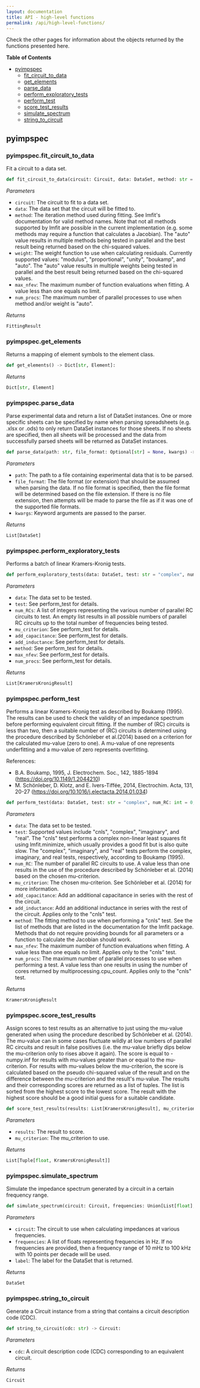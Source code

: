 ```yaml
---
layout: documentation
title: API - high-level functions
permalink: /api/high-level-functions/
---
```


Check the other pages for information about the objects returned by the functions presented here.
            

**Table of Contents**

- [pyimpspec](#pyimpspec)
	- [fit_circuit_to_data](#pyimpspecfit_circuit_to_data)
	- [get_elements](#pyimpspecget_elements)
	- [parse_data](#pyimpspecparse_data)
	- [perform_exploratory_tests](#pyimpspecperform_exploratory_tests)
	- [perform_test](#pyimpspecperform_test)
	- [score_test_results](#pyimpspecscore_test_results)
	- [simulate_spectrum](#pyimpspecsimulate_spectrum)
	- [string_to_circuit](#pyimpspecstring_to_circuit)



## **pyimpspec**

### **pyimpspec.fit_circuit_to_data**

Fit a circuit to a data set.

```python
def fit_circuit_to_data(circuit: Circuit, data: DataSet, method: str = "auto", weight: str = "auto", max_nfev: int = -1, num_procs: int = -1) -> FittingResult:
```


_Parameters_

- `circuit`: The circuit to fit to a data set.
- `data`: The data set that the circuit will be fitted to.
- `method`: The iteration method used during fitting.
See lmfit's documentation for valid method names.
Note that not all methods supported by lmfit are possible in the current implementation (e.g. some methods may require a function that calculates a Jacobian).
The "auto" value results in multiple methods being tested in parallel and the best result being returned based on the chi-squared values.
- `weight`: The weight function to use when calculating residuals.
Currently supported values: "modulus", "proportional", "unity", "boukamp", and "auto".
The "auto" value results in multiple weights being tested in parallel and the best result being returned based on the chi-squared values.
- `max_nfev`: The maximum number of function evaluations when fitting.
A value less than one equals no limit.
- `num_procs`: The maximum number of parallel processes to use when method and/or weight is "auto".


_Returns_

```python
FittingResult
```
### **pyimpspec.get_elements**

Returns a mapping of element symbols to the element class.

```python
def get_elements() -> Dict[str, Element]:
```


_Returns_

```python
Dict[str, Element]
```
### **pyimpspec.parse_data**

Parse experimental data and return a list of DataSet instances.
One or more specific sheets can be specified by name when parsing spreadsheets (e.g. .xlsx or .ods) to only return DataSet instances for those sheets.
If no sheets are specified, then all sheets will be processed and the data from successfully parsed sheets will be returned as DataSet instances.

```python
def parse_data(path: str, file_format: Optional[str] = None, kwargs) -> List[DataSet]:
```


_Parameters_

- `path`: The path to a file containing experimental data that is to be parsed.
- `file_format`: The file format (or extension) that should be assumed when parsing the data.
If no file format is specified, then the file format will be determined based on the file extension.
If there is no file extension, then attempts will be made to parse the file as if it was one of the supported file formats.
- `kwargs`: Keyword arguments are passed to the parser.


_Returns_

```python
List[DataSet]
```
### **pyimpspec.perform_exploratory_tests**

Performs a batch of linear Kramers-Kronig tests.

```python
def perform_exploratory_tests(data: DataSet, test: str = "complex", num_RCs: List[int] = [], mu_criterion: float = 0.85, add_capacitance: bool = False, add_inductance: bool = False, method: str = "leastsq", max_nfev: int = -1, num_procs: int = -1) -> List[KramersKronigResult]:
```


_Parameters_

- `data`: The data set to be tested.
- `test`: See perform_test for details.
- `num_RCs`: A list of integers representing the various number of parallel RC circuits to test.
An empty list results in all possible numbers of parallel RC circuits up to the total number of frequencies being tested.
- `mu_criterion`: See perform_test for details.
- `add_capacitance`: See perform_test for details.
- `add_inductance`: See perform_test for details.
- `method`: See perform_test for details.
- `max_nfev`: See perform_test for details.
- `num_procs`: See perform_test for details.


_Returns_

```python
List[KramersKronigResult]
```
### **pyimpspec.perform_test**

Performs a linear Kramers-Kronig test as described by Boukamp (1995).
The results can be used to check the validity of an impedance spectrum before performing equivalent circuit fitting.
If the number of (RC) circuits is less than two, then a suitable number of (RC) circuits is determined using the procedure described by Schönleber et al.(2014) based on a criterion for the calculated mu-value (zero to one).
A mu-value of one represents underfitting and a mu-value of zero represents overfitting.

References:

- B.A. Boukamp, 1995, J. Electrochem. Soc., 142, 1885-1894 (https://doi.org/10.1149/1.2044210)
- M. Schönleber, D. Klotz, and E. Ivers-Tiffée, 2014, Electrochim. Acta, 131, 20-27 (https://doi.org/10.1016/j.electacta.2014.01.034)

```python
def perform_test(data: DataSet, test: str = "complex", num_RC: int = 0, mu_criterion: float = 0.85, add_capacitance: bool = False, add_inductance: bool = False, method: str = "leastsq", max_nfev: int = -1, num_procs: int = -1) -> KramersKronigResult:
```


_Parameters_

- `data`: The data set to be tested.
- `test`: Supported values include "cnls", "complex", "imaginary", and "real". The "cnls" test performs a complex non-linear least squares fit using lmfit.minimize, which usually provides a good fit but is also quite slow.
The "complex", "imaginary", and "real" tests perform the complex, imaginary, and real tests, respectively, according to Boukamp (1995).
- `num_RC`: The number of parallel RC circuits to use.
A value less than one results in the use of the procedure described by Schönleber et al. (2014) based on the chosen mu-criterion.
- `mu_criterion`: The chosen mu-criterion. See Schönleber et al. (2014) for more information.
- `add_capacitance`: Add an additional capacitance in series with the rest of the circuit.
- `add_inductance`: Add an additional inductance in series with the rest of the circuit.
Applies only to the "cnls" test.
- `method`: The fitting method to use when performing a "cnls" test.
See the list of methods that are listed in the documentation for the lmfit package.
Methods that do not require providing bounds for all parameters or a function to calculate the Jacobian should work.
- `max_nfev`: The maximum number of function evaluations when fitting.
A value less than one equals no limit.
Applies only to the "cnls" test.
- `num_procs`: The maximum number of parallel processes to use when performing a test.
A value less than one results in using the number of cores returned by multiprocessing.cpu_count.
Applies only to the "cnls" test.


_Returns_

```python
KramersKronigResult
```
### **pyimpspec.score_test_results**

Assign scores to test results as an alternative to just using the mu-value generated when using the procedure described by Schönleber et al. (2014).
The mu-value can in some cases fluctuate wildly at low numbers of parallel RC circuits and result in false positives (i.e. the mu-value briefly dips below the mu-criterion only to rises above it again).
The score is equal to -numpy.inf for results with mu-values greater than or equal to the mu-criterion.
For results with mu-values below the mu-criterion, the score is calculated based on the pseudo chi-squared value of the result and on the difference between the mu-criterion and the result's mu-value.
The results and their corresponding scores are returned as a list of tuples.
The list is sorted from the highest score to the lowest score.
The result with the highest score should be a good initial guess for a suitable candidate.

```python
def score_test_results(results: List[KramersKronigResult], mu_criterion: float) -> List[Tuple[float, KramersKronigResult]]:
```


_Parameters_

- `results`: The result to score.
- `mu_criterion`: The mu_criterion to use.


_Returns_

```python
List[Tuple[float, KramersKronigResult]]
```
### **pyimpspec.simulate_spectrum**

Simulate the impedance spectrum generated by a circuit in a certain frequency range.

```python
def simulate_spectrum(circuit: Circuit, frequencies: Union[List[float], ndarray] = [], label: str = "") -> DataSet:
```


_Parameters_

- `circuit`: The circuit to use when calculating impedances at various frequencies.
- `frequencies`: A list of floats representing frequencies in Hz.
If no frequencies are provided, then a frequency range of 10 mHz to 100 kHz with 10 points per decade will be used.
- `label`: The label for the DataSet that is returned.


_Returns_

```python
DataSet
```
### **pyimpspec.string_to_circuit**

Generate a Circuit instance from a string that contains a circuit description code (CDC).

```python
def string_to_circuit(cdc: str) -> Circuit:
```


_Parameters_

- `cdc`: A circuit description code (CDC) corresponding to an equivalent circuit.


_Returns_

```python
Circuit
```